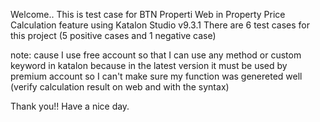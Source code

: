 Welcome..
This is test case for BTN Properti Web in Property Price Calculation feature using Katalon Studio v9.3.1
There are 6 test cases for this project (5 positive cases and 1 negative case)

note: cause I use free account so that I can use any method or custom keyword in katalon because in the latest version it must be used by premium account so I can't make sure my function was genereted well (verify calculation result on web and with the syntax)

Thank you!! Have a nice day.
